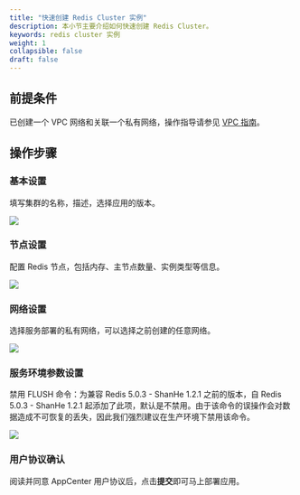 ```yaml
---
title: "快速创建 Redis Cluster 实例"
description: 本小节主要介绍如何快速创建 Redis Cluster。 
keywords: redis cluster 实例
weight: 1
collapsible: false
draft: false
---
```



## 前提条件

已创建一个 VPC 网络和关联一个私有网络，操作指导请参见 [VPC 指南](../../../../network/vpc/quick-start/base/)。

## 操作步骤

### 基本设置

填写集群的名称，描述，选择应用的版本。

![](../../_images/step1.png)



### 节点设置

配置 Redis 节点，包括内存、主节点数量、实例类型等信息。

![](../../_images/step2.png)

### 网络设置

选择服务部署的私有网络，可以选择之前创建的任意网络。

![](../../_images/step3.png)

### 服务环境参数设置

禁用 FLUSH 命令：为兼容 Redis 5.0.3 - ShanHe 1.2.1 之前的版本，自 Redis 5.0.3 - ShanHe 1.2.1 起添加了此项，默认是不禁用。由于该命令的误操作会对数据造成不可恢复的丢失，因此我们强烈建议在生产环境下禁用该命令。

![](../../_images/step4.png)

### 用户协议确认

阅读并同意 AppCenter 用户协议后，点击**提交**即可马上部署应用。
